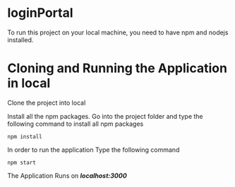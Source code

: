 # loginPortal

To run this project on your local machine, you need to have npm and nodejs installed.

# Cloning and Running the Application in local

Clone the project into local

Install all the npm packages. Go into the project folder and type the following command to install all npm packages

```npm install```

In order to run the application Type the following command

```npm start```

The Application Runs on ***localhost:3000***
